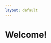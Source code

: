 ```yaml
---
layout: default
---
```


# Welcome!
<script type="text/javascript" src="https://platform.linkedin.com/badges/js/profile.js" async defer></script>

<head>
    <style>
    {
        box-sizing: border-box;
    }
    /* Set additional styling options for the columns*/
    .column {
    float: left;
    width: 50%;
    }
        

        
.button {
  font-family : inherit;
  border: none;
  color: white;
  padding: 16px 32px;
  text-align: center;
  text-decoration: none;
  display: inline-block;
  font-size: 16px;
  margin: 4px 2px;
  transition-duration: 0.4s;
  cursor: pointer;
}

.button {
  background-color: #f2f2f2; 
  color: black; 
  border: 2px solid black;
}

.button:hover {
  background-color: #666666;
  color: white;
}
.header img {
  float: left;
  height: 50px;
  border: 0px
}

.header h2 {
  position: relative;
  top: 20px;
  left: 10px;
}


    .row:after {
    content: "";
    display: table;
    clear: both;
    }
    </style>
 </head>
 <body>
    <div class="row">
        <div class="column">
            <p><div class="LI-profile-badge"  data-version="v1" data-size="medium" data-locale="en_US" data-type="vertical" data-theme="light" data-vanity="andrescarmo"><a class="LI-simple-link" href='https://br.linkedin.com/in/andrescarmo?trk=profile-badge'>André Soravassi do Carmo</a></div></p>
        </div>
        <div class="column">
            <p>Currently I work with Salesforce Development at BTG Pactual, the largest investment bank in Latin America.
I have also worked with Data Analysis and Business Intelligence using tools like Python and Power BI.
In this website I plan to post some of my personal projects.</p>
        </div>
    </div>
 </body>


<div class="header">
  <img src="pbi.png" alt="logo" />
  <h2>Power BI Dashboards</h2>
</div>
<br><br>
<a href="./seattle-crime.html" class="button">Seattle Crime Trends</a>
<a href="./covid-dashboard.html" class="button">Covid Dashboard</a>

<div class="header">
  <img src="sfdc.png" alt="logo" />
  <h2>Salesforce</h2>
</div>
<br><br>
<a href="https://trailblazer.me/id/soravassi" target="_blank" class="button">Trailhead Profile</a>
